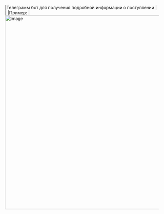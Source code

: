 |Телеграмм бот для получения подробной информации о поступлении
|
|
|Пример:
|
<img width="539" height="635" alt="image" src="https://github.com/user-attachments/assets/3b530659-0309-4c16-83f2-270b70703973" />
